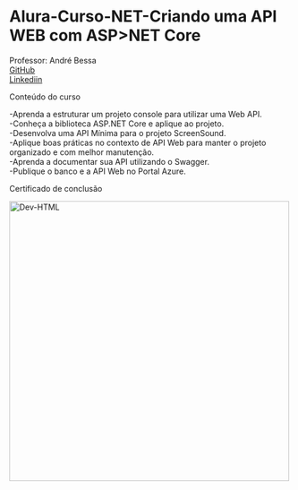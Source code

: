 # Alura-Curso-NET-Criando uma API WEB com ASP>NET Core

 Professor: André Bessa<br>
 [GitHub](https://github.com/bessax)<br>
 [Linkediin](https://www.linkedin.com/search/results/all/?fetchDeterministicClustersOnly=true&heroEntityKey=urn%3Ali%3Afsd_profile%3AACoAAAV--6UB80OBaKibLWGKUFuRrEGEb-gX1VI&keywords=andr%C3%A9%20bessa&origin=RICH_QUERY_SUGGESTION&position=0&searchId=7c144cf1-9d88-47b2-9c1d-e3762744a5d2&sid=adZ&spellCorrectionEnabled=false)<br>

Conteúdo do curso

-Aprenda a estruturar um projeto console para utilizar uma Web API.<br>
-Conheça a biblioteca ASP.NET Core e aplique ao projeto.<br>
-Desenvolva uma API Mínima para o projeto ScreenSound.<br>
-Aplique boas práticas no contexto de API Web para manter o projeto organizado e com melhor manutenção.<br>
-Aprenda a documentar sua API utilizando o Swagger.<br>
-Publique o banco e a API Web no Portal Azure.<br>

Certificado de conclusão<br>

<img align="center" alt="Dev-HTML" height="500em" src="https://github.com/FabioNunesDEV/Certificados/blob/main/F%C3%A1bio%20Vicente%20Nunes%20-%20Curso%20.NET_%20criando%20uma%20API%20Web%20com%20ASP.NET%20Core.png">